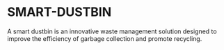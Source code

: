# SMART-DUSTBIN
A smart dustbin is an innovative waste management solution designed to improve the efficiency of garbage collection and promote recycling.
